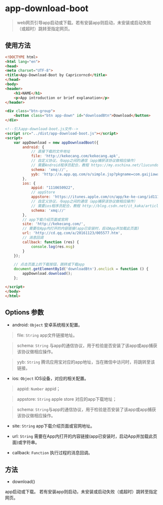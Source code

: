 # app-download-boot

> web网页引导app启动或下载。若有安装app则启动，未安装或启动失败（或超时）跳转至指定网页。

## 使用方法

```html
<!DOCTYPE html>
<html lang="en">
<head>
<meta charset="UTF-8">
<title>App-Download-Boot by Capricorncd</title>
</head>
<body>
<header>
    <h1>NAME</h1>
    <p>App introduction or brief explanation</p>
</header>

<div class="btn-group">
    <button class="btn app-down" id="downloadBtn">Download</button>
</div>

<!--引入app-download-boot.js文件-->
<script src="../dist/app-download-boot.js"></script>
<script>
    var appDownload = new appDownloadBoot({
        android: {
            // 直接下载的文件地址
            file: 'http://kekecang.com/kekecang.apk',
            // 自定义协议，与app之间的通信（app捕获该协议做相应操作）
            // 需要Android程序员配合，教程 https://my.oschina.net/liucundong/blog/354029
            schema: 'xmq://',
            yyb: 'http://a.app.qq.com/o/simple.jsp?pkgname=com.gaijiawang.kekecang' // 应用宝推广链接
        },
        ios: {
            appid: "1110650922",
            // appStore
            appstore: 'https://itunes.apple.com/cn/app/ke-ke-cang/id1110650922?mt=8',
            // 自定义协议，与app之间的通信（app捕获该协议做相应操作）
            // 需要ios程序员配合，教程 http://blog.csdn.net/it_kaka/article/details/51958312
            schema: 'xmq://'
        },
        // app下载介绍页面或官网
        site: 'http://kekecang.com/',
        // 需要在App内打开的内容链接(app已安装时，启动App并加载此页面)
        url: 'http://cd.qq.com/a/20161123/005577.htm',
        // 消息回调
        callback: function (res) {
            console.log(res.msg)
        }
    });

    // 点击页面上的下载按钮，跳转或下载app
    document.getElementById('downloadBtn').onclick = function () {
        appDownload.download();
    };

</script>
</body>
</html>

```

## Options 参数

* android: `Object` 安卓系统相关配置。

>  file: `String` app文件链接地址。

>  schema: `String` 与app的通信协议，用于检验是否安装了该app或app捕获该协议做相应操作。

>  yyb: `String` 腾讯应用宝对应的app地址，当在微信中访问时，将跳转至该链接。

* ios: `Object` IOS设备，对应的相关配置。

>  appid: `Number` appid；

>  appstore: `String` apple store 对应的app下载地址；

> schema: `String`与app的通信协议，用于检验是否安装了该app或app捕获该协议做相应操作。

* site: `String` app下载介绍页面或官网地址。

* url: `String` 需要在App内打开的内容链接(app已安装时，启动App并加载此页面)或字符串。

* callback: `Function` 执行过程的消息回调。


## 方法

* download() 

 app启动或下载。 若有安装app则启动，未安装或启动失败（或超时）跳转至指定网页。